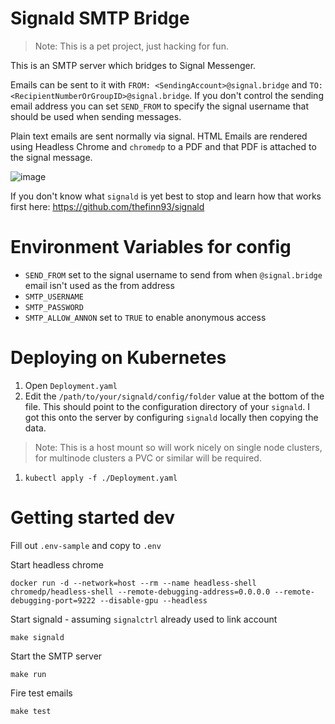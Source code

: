 # Signald SMTP Bridge

> Note: This is a pet project, just hacking for fun.

This is an SMTP server which bridges to Signal Messenger. 

Emails can be sent to it with `FROM: <SendingAccount>@signal.bridge` and `TO: <RecipientNumberOrGroupID>@signal.bridge`. If you don't control the sending email address you can set `SEND_FROM` to specify the signal username that should be used when sending messages.

Plain text emails are sent normally via signal. HTML Emails are rendered using Headless Chrome and `chromedp` to a PDF and that PDF is attached to the signal message.

![image](https://user-images.githubusercontent.com/1939288/125082304-f6906b80-e0be-11eb-9050-35c00d30b091.png)

If you don't know what `signald` is yet best to stop and learn how that works first here: https://github.com/thefinn93/signald

# Environment Variables for config

- `SEND_FROM` set to the signal username to send from when `@signal.bridge` email isn't used as the from address
- `SMTP_USERNAME`
- `SMTP_PASSWORD`
- `SMTP_ALLOW_ANNON` set to `TRUE` to enable anonymous access

# Deploying on Kubernetes

1. Open `Deployment.yaml`
1. Edit the `/path/to/your/signald/config/folder` value at the bottom of the file. This should point to the configuration directory of your `signald`. I got this onto the server by configuring `signald` locally then copying the data. 
> Note: This is a host mount so will work nicely on single node clusters, for multinode clusters a PVC or similar will be required.
1. `kubectl apply -f ./Deployment.yaml`

# Getting started dev

Fill out `.env-sample` and copy to `.env`

Start headless chrome
```
docker run -d --network=host --rm --name headless-shell chromedp/headless-shell --remote-debugging-address=0.0.0.0 --remote-debugging-port=9222 --disable-gpu --headless
```

Start signald - assuming `signalctrl` already used to link account
```
make signald
```

Start the SMTP server
```
make run
```

Fire test emails
```
make test
```

